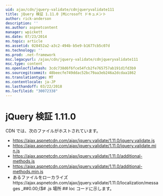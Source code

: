 ```yaml
---
uid: ajax/cdn/jquery-validate/cdnjqueryvalidate111
title: jQuery 検証 1.11.0 |Microsoft ドキュメント
author: rick-anderson
description: ''
ms.author: aspnetcontent
manager: wpickett
ms.date: 07/23/2014
ms.topic: article
ms.assetid: 028452a2-a3c2-494b-b5e9-b1677cb5c07d
ms.technology: ''
ms.prod: .net-framework
msc.legacyurl: /ajax/cdn/jquery-validate/cdnjqueryvalidate111
msc.type: content
ms.openlocfilehash: 3cdc738d6f6fce54fcb2fe765757ab191d1fd3b9
ms.sourcegitcommit: 48beecfe749ddac52bc79aa3eb246a2dcdaa1862
ms.translationtype: MT
ms.contentlocale: ja-JP
ms.lasthandoff: 03/22/2018
ms.locfileid: "30072338"
---
```

<a name="jquery-validation-1110"></a>jQuery 検証 1.11.0
====================
CDN では、次のファイルがホストされています。

- https://ajax.aspnetcdn.com/ajax/jquery.validate/1.11.0/jquery.validate.js
- https://ajax.aspnetcdn.com/ajax/jquery.validate/1.11.0/jquery.validate.min.js
- https://ajax.aspnetcdn.com/ajax/jquery.validate/1.11.0/additional-methods.js
- https://ajax.aspnetcdn.com/ajax/jquery.validate/1.11.0/additional-methods.min.js
- あるファイルをローカライズhttps://ajax.aspnetcdn.com/ajax/jquery.validate/1.11.0/localization/messages \_##0.00;($# .js 場所 ## loc コードに示します。
